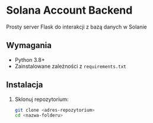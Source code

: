 # Solana Account Backend

Prosty server Flask do interakcji z bazą danych w Solanie

## Wymagania

- Python 3.8+
- Zainstalowane zależności z `requirements.txt`

## Instalacja

1. Sklonuj repozytorium:

   ```bash
   git clone <adres-repozytorium>
   cd <nazwa-folderu>
